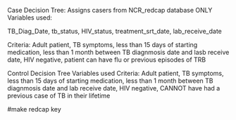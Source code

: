 Case Decision Tree: Assigns casers from NCR_redcap database ONLY
Variables used: 

TB_Diag_Date, tb_status, HIV_status, treatment_srt_date, lab_receive_date


Criteria: Adult patient, TB symptoms, less than 15 days of starting medication, less than 1 month between TB diagnmosis date and lasb receive date, HIV negative, patient can have flu or previous episodes of TRB



Control Decision Tree
Variables used
Criteria: Adult patient, TB symptoms, less than 15 days of starting medication, less than 1 month between TB diagnmosis date and lab receive date, HIV negative, CANNOT have had a previous case of TB in their lifetime 


#make redcap key
